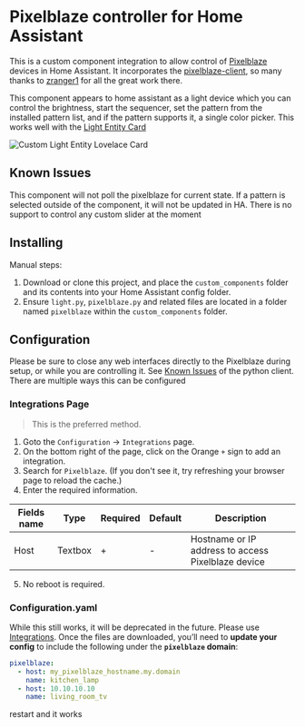 # Pixelblaze controller for Home Assistant
This is a custom component integration to allow control of [Pixelblaze](https://electromage.com/) devices in Home Assistant.  It incorporates the [pixelblaze-client](https://github.com/zranger1/pixelblaze-client), so many thanks to [zranger1](https://github.com/zranger1) for all the great work there. 

This component appears to home assistant as a light device which you can control the brightness, start the sequencer, set the pattern from the installed pattern list, and if the pattern supports it, a single color picker.  This works well with the [Light Entity Card](https://github.com/ljmerza/light-entity-card)

![Custom Light Entity Lovelace Card](https://github.com/vutang50/homeassistant-pixelblaze/blob/main/img/fullcard.png?raw=true)


## Known Issues
This component will not poll the pixelblaze for current state.  If a pattern is selected outside of the component, it will not be updated in HA.  There is no support to control any custom slider at the moment

## Installing

Manual steps:
1. Download or clone this project, and place the `custom_components` folder and its contents into your Home Assistant config folder.
2. Ensure `light.py`, `pixelblaze.py` and related files are located in a folder named `pixelblaze` within the `custom_components` folder.


## Configuration
Please be sure to close any web interfaces directly to the Pixelblaze during setup, or while you are controlling it. See [Known Issues](https://github.com/zranger1/pixelblaze-client#known-issues) of the python client.  There are multiple ways this can be configured

### Integrations Page
> This is the preferred method.

1. Goto the `Configuration` -> `Integrations` page.  
2. On the bottom right of the page, click on the Orange `+` sign to add an integration.
3. Search for `Pixelblaze`. (If you don't see it, try refreshing your browser page to reload the cache.)
4. Enter the required information. 

Fields name | Type | Required | Default | Description
--- | --- | --- | --- | --- |
Host | Textbox | + | - | Hostname or IP address to access Pixelblaze device
5. No reboot is required. 

### Configuration.yaml
While this still works, it will be deprecated in the future. Please use [Integrations](#integrations-page).
Once the files are downloaded, you’ll need to **update your config** to include the following under the **`pixelblaze` domain**:

```yaml
pixelblaze:
  - host: my_pixelblaze_hostname.my.domain
    name: kitchen_lamp
  - host: 10.10.10.10
    name: living_room_tv
```

restart and it works

